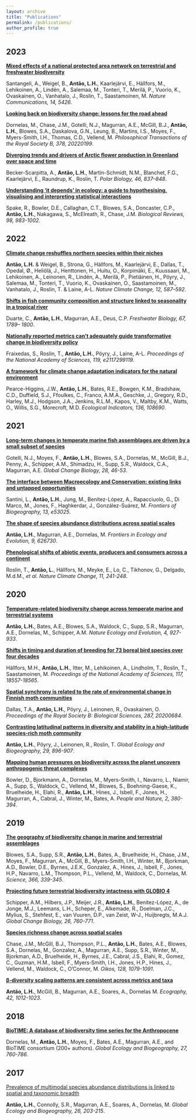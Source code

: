 ```yaml
---
layout: archive
title: "Publications"
permalink: /publications/
author_profile: true
---
```


## **2023**
[**Mixed effects of a national protected area network on terrestrial and freshwater biodiversity**](https://doi.org/10.1038/s41467-023-41073-4)

Santangeli, A., Weigel, B., **Antão, L.H.**, Kaarlejärvi, E., Hällfors, M., Lehikoinen, A., Lindén, A., Salemaa, M., Tonteri, T., Merilä, P., Vuorio, K., Ovaskainen, O., Vanhatalo, J., Roslin, T., Saastamoinen, M. *Nature Communications, 14, 5426*.


[**Looking back on biodiversity change: lessons for the road ahead**](https://doi.org/10.1098/rstb.2022.0199)

Dornelas, M., Chase, J.M., Gotelli, N.J., Magurran, A.E., McGill, B.J., **Antão, L.H.**, Blowes, S.A., Daskalova, G.N., Leung, B., Martins, I.S., Moyes, F., Myers-Smith, I.H., Thomas, C.D., Vellend, M. *Philosophical Transactions of the Royal Society B, 378, 20220199*.


[**Diverging trends and drivers of Arctic flower production in Greenland over space and time**](https://doi.org/10.1007/s00300-023-03164-2)

Becker-Scarpitta, A., **Antão, L.H.**, Martin-Schmidt, N.M., Blanchet, F.G., Kaarlejärvi, E., Raundrup, K., Roslin, T. *Polar Biology, 46, 837–848*.


[**Understanding ‘it depends’ in ecology: a guide to hypothesising, visualising and interpreting statistical interactions**](https://doi.org/10.1111/brv.12939)

Spake, R., Bowler, D.E., Callaghan, C.T., Blowes, S.A., Doncaster, C.P., **Antão, L.H.**, Nakagawa, S., McElreath, R., Chase, J.M. *Biological Reviews, 98, 983-1002*.


## **2022**
[**Climate change reshuffles northern species within their niches**](https://doi.org/10.1038/s41558-022-01381-x)

**Antão, L.H.** & Weigel, B., Strona, G., Hällfors, M., Kaarlejärvi, E., Dallas, T., Opedal, Ø., Heliölä, J., Henttonen, H., Huitu, O., Korpimäki, E., Kuussaari, M., Lehikoinen, A., Leinonen, R., Lindén, A., Merilä, P., Pietiäinen, H., Pöyry, J., Salemaa, M., Tonteri, T., Vuorio, K., Ovaskainen, O., Saastamoinen, M., Vanhatalo, J., Roslin, T. & Laine, A-L. *Nature Climate Change, 12, 587–592*.


[**Shifts in fish community composition and structure linked to seasonality in a tropical river**](https://doi.org/10.1111/fwb.13975)

Duarte, C., **Antão, L.H.**, Magurran, A.E., Deus, C.P. *Freshwater Biology, 67, 1789– 1800*.


[**Nationally reported metrics can’t adequately guide transformative change in biodiversity policy**](https://doi.org/10.1073/pnas.2117299119)

Fraixedas, S., Roslin, T., **Antão, L.H.**, Pöyry, J., Laine, A-L. *Proceedings of the National Academy of Sciences, 119, e2117299119*.


[**A framework for climate change adaptation indicators for the natural environment**](https://doi.org/10.1016/j.ecolind.2022.108690)

Pearce-Higgins, J.W., **Antão, L.H.**, Bates, R.E., Bowgen, K.M., Bradshaw, C.D., Duffield, S.J., Ffoulkes, C., Franco, A.M.A., Geschke, J., Gregory, R.D., Harley, M.J., Hodgson, J.A., Jenkins, R.L.M., Kapos, V., Maltby, K.M., Watts, O., Willis, S.G., Morecroft, M.D. *Ecological Indicators, 136, 108690*.


## **2021**
[**Long-term changes in temperate marine fish assemblages are driven by a small subset of species**](http://doi.org/10.1111/gcb.15947)

Gotelli, N.J., Moyes, F., **Antão, L.H.**, Blowes, S.A., Dornelas, M., McGill, B.J., Penny, A., Schipper, A.M., Shimadzu, H., Supp, S.R., Waldock, C.A., Magurran, A.E. *Global Change Biology, 28, 46-53*. 


[**The interface between Macroecology and Conservation: existing links and untapped opportunities**](https://doi.org/10.21425/F5FBG53025)

Santini, L., **Antão, L.H.**, Jung, M., Benítez-López, A., Rapacciuolo, G., Di Marco, M., Jones, F., Haghkerdar, J., González-Suárez, M. *Frontiers of Biogeography, 13, e53025*.


[**The shape of species abundance distributions across spatial scales**](https://doi.org/10.3389/fevo.2021.626730)

**Antão, L.H.**, Magurran, A.E., Dornelas, M. *Frontiers in Ecology and Evolution, 9, 626730*.


[**Phenological shifts of abiotic events, producers and consumers across a continent**](https://doi.org/10.1038/s41558-020-00967-7)

Roslin, T., **Antão, L.**, Hällfors, M., Meyke, E., Lo, C., Tikhonov, G., Delgado, M.d.M., *et al*. *Nature Climate Change, 11, 241-248*.


## **2020**
[**Temperature-related biodiversity change across temperate marine and terrestrial systems**](https://doi.org/10.1038/s41559-020-1185-7)

**Antão, L.H.**, Bates, A.E., Blowes, S.A., Waldock, C., Supp, S.R., Magurran, A.E., Dornelas, M., Schipper, A.M. *Nature Ecology and Evolution, 4, 927-933*.


[**Shifts in timing and duration of breeding for 73 boreal bird species over four decades**](https://doi.org/10.1073/pnas.1913579117)

Hällfors, M.H., **Antão, L.H.**, Itter, M., Lehikoinen, A., Lindholm, T., Roslin, T., Saastamoinen, M. *Proceedings of the National Academy of Sciences, 117, 18557-18565*.


[**Spatial synchrony is related to the rate of environmental change in Finnish moth communities**](http://doi.org/10.1098/rspb.2020.0684)

Dallas, T.A., **Antão, L.H.**, Pöyry, J., Leinonen, R., Ovaskainen, O. *Proceedings of the Royal Society B: Biological Sciences, 287, 20200684*.


[**Contrasting latitudinal patterns in diversity and stability in a high-latitude species-rich moth community**](https://doi.org/10.1111/geb.13073)

**Antão, L.H.**, Pöyry, J., Leinonen, R., Roslin, T. *Global Ecology and Biogeography, 29, 896-907*.


[**Mapping human pressures on biodiversity across the planet uncovers anthropogenic threat complexes**](https://doi.org/10.1002/pan3.10071)

Bowler, D., Bjorkmann, A., Dornelas, M., Myers-Smith, I., Navarro, L., Niamir, A., Supp, S., Waldock, C., Vellend, M., Blowes, S., Boehning-Gaese, K., Bruelheide, H., Elahi, R., **Antão, L.H.**, Hines, J., Isbell, F., Jones, H., Magurran, A., Cabral, J., Winter, M., Bates, A. *People and Nature, 2, 380-394*.


## **2019**
[**The geography of biodiversity change in marine and terrestrial assemblages**](https://doi.org/10.1126/science.aaw1620)

Blowes, S.A., Supp, S.R., **Antão, L.H.**, Bates, A., Bruelheide, H., Chase, J.M., Moyes, F., Magurran, A., McGill, B., Myers-Smith, I.H., Winter, M., Bjorkman, A.D., Bowler, D.E., Byrnes, J.E.K., Gonzalez, A., Hines, J., Isbell, F., Jones, H.P., Navarro, L.M., Thompson, P.L., Vellend, M., Waldock, C., Dornelas, M. *Science, 366, 339-345*.


[**Projecting future terrestrial biodiversity intactness with GLOBIO 4**](https://doi.org/10.1111/gcb.14848)

Schipper, A.M., Hilbers, J.P., Meijer, J.R., **Antão, L.H.**, Benítez-López, A., de Jonge, M.J., Leemans, L.H., Scheper, E., Alkemade, R., Doelman, J.C., Mylius, S., Stehfest, E., van Vuuren, D.P., van Zeist, W-J., Huijbregts, M.A.J. *Global Change Biology, 26, 760-771*.


[**Species richness change across spatial scales**](https://doi.org/10.1111/oik.05968)

Chase, J.M., McGill, B.J., Thompson, P.L., **Antão, L.H.**, Bates, A.E., Blowes, S.A., Dornelas, M., Gonzalez, A., Magurran, A.E., Supp, S.R., Winter, M., Bjorkman, A.D., Bruelheide, H., Byrnes, J.E., Cabral, J.S., Elahi, R., Gomez, C., Guzman, H.M., Isbell, F., Myers‐Smith, I.H., Jones, H.P., Hines, J., Vellend, M., Waldock, C., O’Connor, M. *Oikos, 128, 1079-1091*.


[**β‐diversity scaling patterns are consistent across metrics and taxa**](https://doi.org/10.1111/ecog.04117)

**Antão, L.H.**, McGill, B., Magurran, A.E., Soares, A., Dornelas M. *Ecography, 42, 1012-1023*. 


## **2018**
[**BioTIME: A database of biodiversity time series for the Anthropocene**](https://doi.org/10.1111/geb.12729)

Dornelas, M., **Antão, L.H.**, Moyes, F., Bates, A.E., Magurran, A.E., and BioTIME consortium (200+ authors). *Global Ecology and Biogeography, 27, 760-786*.


## **2017**
[Prevalence of multimodal species abundance distributions is linked to spatial and taxonomic breadth](https://doi.org/10.1111/geb.12532)

**Antão, L.H.**, Connolly, S.R., Magurran, A.E., Soares, A., Dornelas, M. *Global Ecology and Biogeography, 26, 203-215*.


